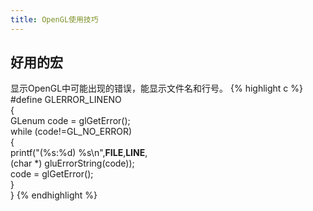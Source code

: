 ```yaml
---
title: OpenGL使用技巧
---
```


## 好用的宏
显示OpenGL中可能出现的错误，能显示文件名和行号。
{% highlight c %}
#define GLERROR_LINENO                                             \
    {                                                              \
        GLenum code = glGetError();                                \
        while (code!=GL_NO_ERROR)                                  \
        {                                                          \
            printf("(%s:%d) %s\n",__FILE__,__LINE__,               \
					(char *) gluErrorString(code));                \
                code = glGetError();                               \
        }                                                          \
    }
{% endhighlight %}

